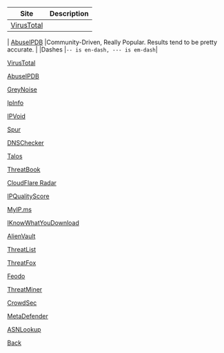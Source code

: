 | Site           | Description                   |
|----------------|-------------------------------|
|[VirusTotal](https://www.virustotal.com/gui/home/search)|          |Perfect for threat hunting, and going really in deep.
|
[AbuseIPDB](https://www.abuseipdb.com)          |Community-Driven, Really Popular. Results tend to be pretty accurate.            |
|Dashes          |`-- is en-dash, --- is em-dash`|






[VirusTotal](https://www.virustotal.com/gui/home/search)


[AbuseIPDB](https://www.abuseipdb.com)


[GreyNoise](https://viz.greynoise.io)


[IpInfo](https://ipinfo.io)


[IPVoid](http://www.ipvoid.com)


[Spur](https://spur.us/context)


[DNSChecker](https://dnschecker.org/reverse-dns.php)


[Talos](https://talosintelligence.com)


[ThreatBook](https://threatbook.io)


[CloudFlare Radar](https://radar.cloudflare.com)


[IPQualityScore](https://ipqualityscore.com/free-ip-lookup-proxy-vpn-test)


[MyIP.ms](https://myip.ms)


[IKnowWhatYouDownload](https://iknowwhatyoudownload.com)


[AlienVault](https://otx.alienvault.com)


[ThreatList](https://matthewroberts.io/api/threatlist/latest)


[ThreatFox](https://threatfox.abuse.ch)


[Feodo](https://feodotracker.abuse.ch)


[ThreatMiner](https://threatminer.org)


[CrowdSec](https://app.crowdsec.net/cti)


[MetaDefender](https://metadefender.com/#!/scan-file)


[ASNLookup](https://asnlookup.com)





[Back](https://dolphinato.github.io/dolphinage/)

